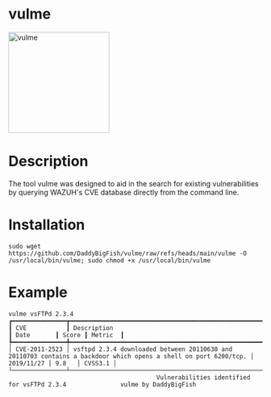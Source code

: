 # vulme
<img src="https://github.com/user-attachments/assets/502369e5-0489-4de4-89a1-00beea33720e" alt="vulme" width="200"/>     

# Description
The tool vulme was designed to aid in the search for existing vulnerabilities by querying WAZUH's CVE database directly from the command line.
# Installation
```
sudo wget https://github.com/DaddyBigFish/vulme/raw/refs/heads/main/vulme -O /usr/local/bin/vulme; sudo chmod +x /usr/local/bin/vulme
```
# Example
```
vulme vsFTPd 2.3.4
┏━━━━━━━━━━━━━━━┳━━━━━━━━━━━━━━━━━━━━━━━━━━━━━━━━━━━━━━━━━━━━━━━━━━━━━━━━━━━━━━━━━━━━━━━━━━━━━━━━━━━━━━━━━━━━━━━━━━━━━━━━━━━━━━━━━┳━━━━━━━━━━━━┳━━━━━━━┳━━━━━━━━━┓
┃ CVE           ┃ Description                                                                                                     ┃ Date       ┃ Score ┃ Metric  ┃
┡━━━━━━━━━━━━━━━╇━━━━━━━━━━━━━━━━━━━━━━━━━━━━━━━━━━━━━━━━━━━━━━━━━━━━━━━━━━━━━━━━━━━━━━━━━━━━━━━━━━━━━━━━━━━━━━━━━━━━━━━━━━━━━━━━━╇━━━━━━━━━━━━╇━━━━━━━╇━━━━━━━━━┩
│ CVE-2011-2523 │ vsftpd 2.3.4 downloaded between 20110630 and 20110703 contains a backdoor which opens a shell on port 6200/tcp. │ 2019/11/27 │ 9.8   │ CVSS3.1 │
└───────────────┴─────────────────────────────────────────────────────────────────────────────────────────────────────────────────┴────────────┴───────┴─────────┘
                                         Vulnerabilities identified for vsFTPd 2.3.4               vulme by DaddyBigFish
```

